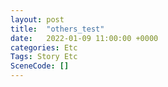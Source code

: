 ```yaml
---
layout: post
title:  "others_test"
date:   2022-01-09 11:00:00 +0000
categories: Etc
Tags: Story Etc
SceneCode: []
---
```

